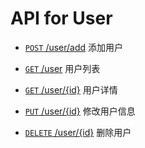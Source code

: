 # API for User

- [`POST` /user/add](./add.md "doc of add user api") 添加用户

- [`GET` /user](./userList.md "doc of user list api") 用户列表

- [`GET` /user/{id}](./userDetail.md "doc of user detail api") 用户详情

- [`PUT` /user/{id}](./profile.md "doc of change user api") 修改用户信息

- [`DELETE` /user/{id}](./delete.md "doc of delete user api") 删除用户